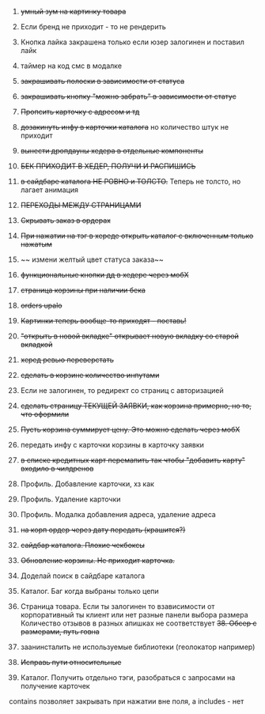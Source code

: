 
1. ~~умный зум на картинку товара~~
2. Если бренд не приходит - то не рендерить
3. Кнопка лайка закрашена только если юзер залогинен и поставил лайк
4. таймер на код смс в модалке

6. ~~закрашивать полоски в зависимости от статуса~~
7. ~~закрашивать кнопку "можно забрать" в зависимости от статус~~
8. ~~Пропсить карточку с адресом и тд~~
9. ~~дозакинуть инфу в карточки каталога~~ но количество штук не приходит
10. ~~вынести дропдауны хедера в отдельные компоненты~~
11. ~~БЕК ПРИХОДИТ В ХЕДЕР, ПОЛУЧИ И РАСПИШИСЬ~~
12. ~~в сайдбаре каталога НЕ РОВНО и ТОЛСТО.~~ Теперь не толсто, но лагает анимация
13. ~~ПЕРЕХОДЫ МЕЖДУ СТРАНИЦАМИ~~
14. ~~Скрывать заказ в ордерах~~
15. ~~При нажатии на тэг в хереде открыть каталог с включенным только нажатым~~
16. ~~ измени желтый цвет статуса заказа~~
17. ~~функциональные кнопки дд в хедере через мобХ~~
18. ~~страница корзины при наличии бека~~
19. ~~orders upalo~~
20. ~~Картинки теперь вообще-то приходят - поставь!~~
21. ~~"открыть в новой вкладке" открывает новую вкладку со старой вкладкой~~
22. ~~херед ревью переверстать~~
23. ~~сделать в корзине количество инпутами~~
24. Если не залогинен, то редирект со страниц с авторизацией
25. ~~сделать страницу ТЕКУЩЕЙ ЗАЯВКИ, как корзина примерно, но то, что оформили~~
26. ~~Пусть корзина суммирует цену. Это можно сделать через мобХ~~
27. передать инфу с карточки корзины в карточку заявки
28. ~~в списке кредитных карт перемапить так чтобы "добавить карту" входило в чилдренов~~
29. Профиль. Добавление карточки, хз как
30. Профиль. Удаление карточки
31. Профиль. Модалка добавления адреса, удаление адреса
32. ~~на корп ордер через дату передать (крашится?)~~
33. ~~сайдбар каталога. Плохие чекбоксы~~
34. ~~Обновление корзины. Не приходит карточка.~~
35. Доделай поиск в сайдбаре каталога
36. Каталог. Баг когда выбраны только цепи
37. Страница товара. Если ты залогинен то взависимости от корпоративный ты клиент или нет разные панели выбора размера
Количество отзывов в разных апишках не соответствует
~~38. Обсер с размерами, путь говна~~
39. заанинсталить не используемые библиотеки (геолокатор например)
40. ~~Исправь пути относительные~~
41. Каталог. Получить отдельно тэги, разобраться с запросами на получение карточек


contains позволяет закрывать при нажатии вне поля, а includes - нет